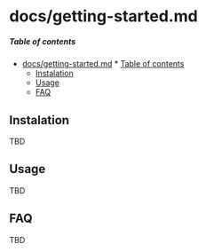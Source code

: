 # docs/getting-started.md


##### Table of contents

* [docs/getting-started.md](#docsgetting-startedmd)
        * [Table of contents](#table-of-contents)
  * [Instalation](#instalation)
  * [Usage](#usage)
  * [FAQ](#faq)


## Instalation

TBD


## Usage

TBD


## FAQ

TBD


<!-- Footnotes -->
[1]: https://github.com/andersonbosa/vision-bill
